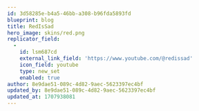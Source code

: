 ```yaml
---
id: 3d58285e-b4a5-46bb-a308-b96fda5893fd
blueprint: blog
title: RedIsSad
hero_image: skins/red.png
replicator_field:
  -
    id: lsm687cd
    external_link_field: 'https://www.youtube.com/@redissad'
    icon_field: youtube
    type: new_set
    enabled: true
author: 8e9dae51-089c-4d82-9aec-5623397ec4bf
updated_by: 8e9dae51-089c-4d82-9aec-5623397ec4bf
updated_at: 1707938081
---
```

